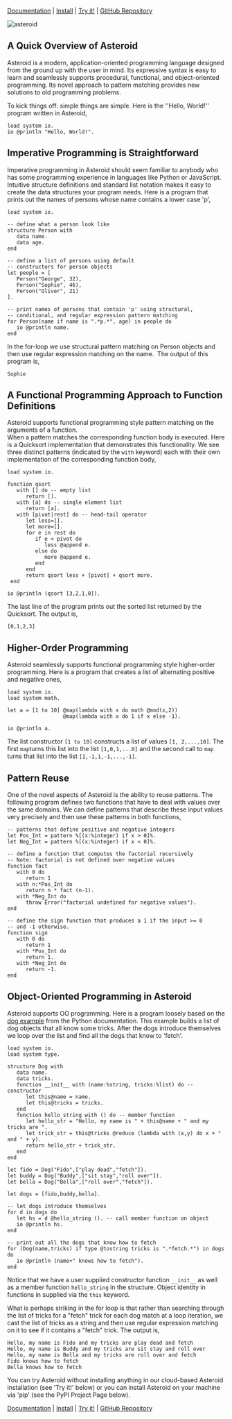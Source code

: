 
[Documentation](https://asteroid-lang.readthedocs.io) | [Install](https://pypi.org/project/asteroid-lang/) | [Try it!](https://replit.com/@lutzhamel/asteroid#.replit) | [GitHub Repository](https://github.com/asteroid-lang) 

![asteroid](asteroid-small.png)


## A Quick Overview of Asteroid

Asteroid is a modern, application-oriented programming language designed from the ground up with the user in mind. Its expressive syntax is easy to learn and seamlessly supports procedural, functional, and object-oriented programming.  Its novel approach to pattern matching provides new solutions to old programming problems.

To kick things off: simple things are simple. Here is the ''Hello, World!'' program written in Asteroid,
```
load system io.
io @println "Hello, World!".
```

## Imperative Programming is Straightforward

Imperative programming in Asteroid should seem familiar to anybody who has some programming experience in languages like Python or JavaScript.
Intuitive  structure definitions and standard list notation makes it easy to create the data structures your
program needs.  Here is a  program that prints out the names of persons whose name contains a lower case 'p',
```
load system io.

-- define what a person look like
structure Person with
   data name.
   data age.
end

-- define a list of persons using default
-- constructors for person objects
let people = [
   Person("George", 32),
   Person("Sophie", 46),
   Person("Oliver", 21)
].

-- print names of persons that contain 'p' using structural,
-- conditional, and regular expression pattern matching
for Person(name if name is ".*p.*", age) in people do
   io @println name.
end
```
In the for-loop we use structural pattern matching on Person objects and then use regular expression matching on the name.  The output of this program is,
```
Sophie
```

## A Functional Programming Approach to Function Definitions

Asteroid supports functional programming style pattern matching on the arguments of a function.   
When a pattern matches the corresponding function body is executed.  Here is a  Quicksort implementation 
that demonstrates this functionality.  We see three distinct patterns (indicated by the `with` keyword) each with their own implementation of the corresponding function body,  
```
load system io.

function qsort
   with [] do -- empty list
      return [].
   with [a] do -- single element list
      return [a]. 
   with [pivot|rest] do -- head-tail operator
      let less=[].
      let more=[].
      for e in rest do  
         if e < pivot do
            less @append e.
         else do
            more @append e.
         end
      end
      return qsort less + [pivot] + qsort more.
 end

io @println (qsort [3,2,1,0]).
```
The last line of the program prints out the sorted list returned by the Quicksort.  The output is,
```
[0,1,2,3]
```

## Higher-Order Programming

Asteroid seamlessly supports functional programming style higher-order programming. Here is a program that creates a list 
of alternating positive and negative ones,
```
load system io.
load system math.

let a = [1 to 10] @map(lambda with x do math @mod(x,2))
                  @map(lambda with x do 1 if x else -1).

io @println a.
```
The list constructor `[1 to 10]` constructs a list of values `[1, 2,...,10]`.  The first `map`turns this list into the list
`[1,0,1,...0]` and the second call to `map` turns that list into the list `[1,-1,1,-1,...,-1]`.

## Pattern Reuse

One of the novel aspects of Asteroid is the ability to reuse patterns.  The following program defines two functions that have to deal 
with values over the same domains.  We can define patterns that describe these input values very precisely and then use these
patterns in both functions,
```
-- patterns that define positive and negative integers
let Pos_Int = pattern %[(x:%integer) if x > 0]%.
let Neg_Int = pattern %[(x:%integer) if x < 0]%.

-- define a function that computes the factorial recursively
-- Note: factorial is not defined over negative values
function fact
   with 0 do
      return 1
   with n:*Pos_Int do
      return n * fact (n-1).
   with *Neg_Int do
      throw Error("factorial undefined for negative values").
end

-- define the sign function that produces a 1 if the input >= 0
-- and -1 otherwise.
function sign
   with 0 do
      return 1
   with *Pos_Int do
      return 1.
   with *Neg_Int do
      return -1.
end
```
## Object-Oriented Programming in Asteroid

Asteroid supports OO programming.  Here is a program loosely based on the [dog example](https://docs.python.org/3/tutorial/classes.html) from the Python documentation.  This example builds a list of dog objects that all know some tricks.  After the dogs introduce themselves we loop over the list and find all the dogs that know to 'fetch'.
```
load system io.
load system type.

structure Dog with
   data name.
   data tricks.
   function __init__ with (name:%string, tricks:%list) do -- constructor
      let this@name = name.
      let this@tricks = tricks.
   end
   function hello_string with () do -- member function
      let hello_str = "Hello, my name is " + this@name + " and my tricks are ".
      let trick_str = this@tricks @reduce (lambda with (x,y) do x + " and " + y).
      return hello_str + trick_str.
   end
end

let fido = Dog("Fido",["play dead","fetch"]).
let buddy = Dog("Buddy",["sit stay","roll over"]).
let bella = Dog("Bella",["roll over","fetch"]).

let dogs = [fido,buddy,bella].

-- let dogs introduce themselves
for d in dogs do
   let hs = d @hello_string (). -- call member function on object
   io @println hs.
end

-- print out all the dogs that know how to fetch
for (Dog(name,tricks) if type @tostring tricks is ".*fetch.*") in dogs do
   io @println (name+" knows how to fetch").
end
```
Notice that we have a user supplied constructor function `__init__` as well as a member function `hello_string`
in the structure.  Object identity in functions in supplied via the `this` keyword.

What is perhaps striking in the for loop is that rather than searching through the list of tricks for a "fetch" trick for each dog
match at a loop iteration, we cast the list of tricks as a string
and then use regular expression matching on it to see if it contains a "fetch" trick. The output is,
```
Hello, my name is Fido and my tricks are play dead and fetch
Hello, my name is Buddy and my tricks are sit stay and roll over
Hello, my name is Bella and my tricks are roll over and fetch
Fido knows how to fetch
Bella knows how to fetch
```
You can try Asteroid without installing anything in our cloud-based Asteroid installation (see 'Try it!' below) or you can install Asteroid on your machine via 'pip' (see the PyPI Project Page below).


[Documentation](https://asteroid-lang.readthedocs.io) | [Install](https://pypi.org/project/asteroid-lang/) | [Try it!](https://replit.com/@lutzhamel/asteroid#.replit) | [GitHub Repository](https://github.com/asteroid-lang) 
